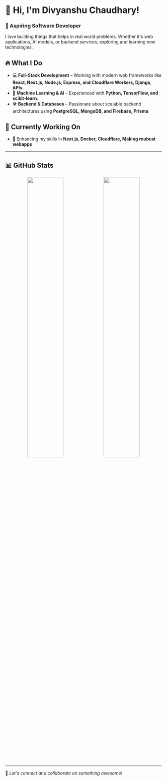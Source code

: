 # 👋 Hi, I'm Divyanshu Chaudhary!  
### 🚀 Aspiring Software Developer

I love building things that helps in real world problems. Whether it's web applications, AI models, or backend services, exploring and learning new technologies.  

## 🔥 What I Do  

- 💻 **Full-Stack Development** – Working with modern web frameworks like **React, Next.js, Node.js, Express, and Cloudflare Workers, Django, APIs**.  
- 🤖 **Machine Learning & AI** – Experienced with **Python, TensorFlow, and scikit-learn**.  
- 🛠 **Backend & Databases** – Passionate about scalable backend architectures using **PostgreSQL, MongoDB, and Firebase, Prisma**.  

## 🚧 Currently Working On  
- 🎯 Enhancing my skills in **Next.js, Docker, Cloudflare, Making roubust webapps**  
---

## 📊 GitHub Stats  

<p align="center">
  <img width="48%" src="https://github-readme-stats.vercel.app/api?username=akshit614&show_icons=true&theme=radical" />
  <img width="48%" src="https://github-readme-stats.vercel.app/api/top-langs/?username=akshit614&layout=compact&theme=radical" />
</p>

<p align="center">
<!--   <img width="48%" src="https://streak-stats.demolab.com/?user=akshit614&theme=radical" /> -->
</p>

---

🚀 *Let's connect and collaborate on something awesome!*  


<!---
akshit614/akshit614 is a ✨ special ✨ repository because its `README.md` (this file) appears on your GitHub profile.
You can click the Preview link to take a look at your changes.
--->


